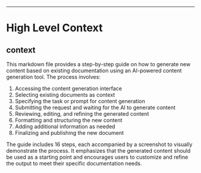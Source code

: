 

  ---
# High Level Context
## context
This markdown file provides a step-by-step guide on how to generate new content based on existing documentation using an AI-powered content generation tool. The process involves:

1. Accessing the content generation interface
2. Selecting existing documents as context
3. Specifying the task or prompt for content generation
4. Submitting the request and waiting for the AI to generate content
5. Reviewing, editing, and refining the generated content
6. Formatting and structuring the new content
7. Adding additional information as needed
8. Finalizing and publishing the new document

The guide includes 16 steps, each accompanied by a screenshot to visually demonstrate the process. It emphasizes that the generated content should be used as a starting point and encourages users to customize and refine the output to meet their specific documentation needs.

  
